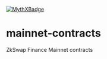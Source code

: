 [![MythXBadge](https://badgen.net/https/api.mythx.io/v1/projects/a3b9727c-7ec9-40d7-affb-896b30d2d339/badge/data?cache=300&icon=https://raw.githubusercontent.com/ConsenSys/mythx-github-badge/main/logo_white.svg)](https://docs.mythx.io/dashboard/github-badges)
# mainnet-contracts
ZkSwap Finance Mainnet contracts
